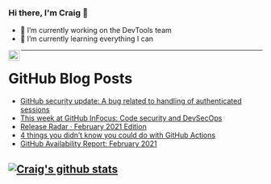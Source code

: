 ### Hi there, I'm Craig 👋

<!--
**CraigTeelFugro/CraigTeelFugro** is a ✨ _special_ ✨ repository because its `README.md` (this file) appears on your GitHub profile.

Here are some ideas to get you started:
-->

- 🔭 I’m currently working on the DevTools team
- 🌱 I’m currently learning everything I can

[<img align="left" alt="Craig Teel | LinkedIn" width="22px" src="https://cdn.jsdelivr.net/npm/simple-icons@v3/icons/linkedin.svg" />][linkedin]

---

# GitHub Blog Posts

<!-- BLOG-POST-LIST:START -->
- [GitHub security update: A bug related to handling of authenticated sessions](https://github.blog/2021-03-08-github-security-update-a-bug-related-to-handling-of-authenticated-sessions/)
- [This week at GitHub InFocus: Code security and DevSecOps](https://github.blog/2021-03-08-github-infocus-code-security-devsecops/)
- [Release Radar · February 2021 Edition](https://github.blog/2021-03-05-release-radar-feb-2021/)
- [4 things you didn’t know you could do with GitHub Actions](https://github.blog/2021-03-04-4-things-you-didnt-know-you-could-do-with-github-actions/)
- [GitHub Availability Report: February 2021](https://github.blog/2021-03-03-github-availability-report-february-2021/)
<!-- BLOG-POST-LIST:END -->

## [![Craig's github stats](https://github-readme-stats.vercel.app/api?username=craigteelfugro)](https://github.com/anuraghazra/github-readme-stats)


[linkedin]: https://linkedin.com/in/craig-teel-b8786771

